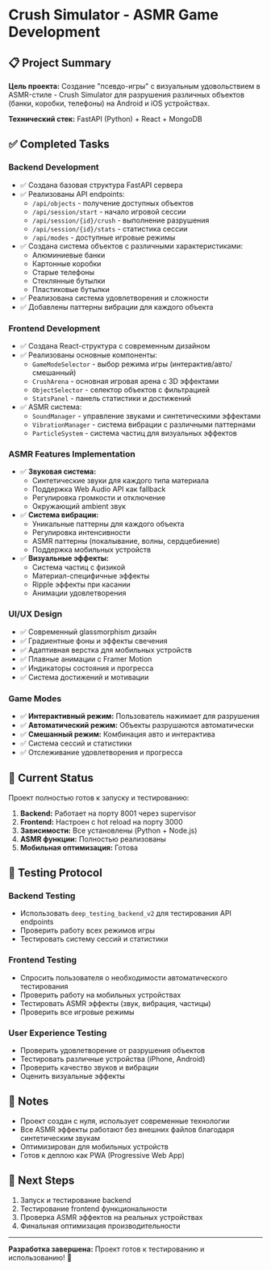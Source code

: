 # Crush Simulator - ASMR Game Development

## 📋 Project Summary

**Цель проекта:** Создание "псевдо-игры" с визуальным удовольствием в ASMR-стиле - Crush Simulator для разрушения различных объектов (банки, коробки, телефоны) на Android и iOS устройствах.

**Технический стек:** FastAPI (Python) + React + MongoDB

## ✅ Completed Tasks

### Backend Development
- ✅ Создана базовая структура FastAPI сервера
- ✅ Реализованы API endpoints:
  - `/api/objects` - получение доступных объектов
  - `/api/session/start` - начало игровой сессии
  - `/api/session/{id}/crush` - выполнение разрушения
  - `/api/session/{id}/stats` - статистика сессии
  - `/api/modes` - доступные игровые режимы
- ✅ Создана система объектов с различными характеристиками:
  - Алюминиевые банки
  - Картонные коробки
  - Старые телефоны
  - Стеклянные бутылки
  - Пластиковые бутылки
- ✅ Реализована система удовлетворения и сложности
- ✅ Добавлены паттерны вибрации для каждого объекта

### Frontend Development
- ✅ Создана React-структура с современным дизайном
- ✅ Реализованы основные компоненты:
  - `GameModeSelector` - выбор режима игры (интерактив/авто/смешанный)
  - `CrushArena` - основная игровая арена с 3D эффектами
  - `ObjectSelector` - селектор объектов с фильтрацией
  - `StatsPanel` - панель статистики и достижений
- ✅ ASMR система:
  - `SoundManager` - управление звуками и синтетическими эффектами
  - `VibrationManager` - система вибрации с различными паттернами
  - `ParticleSystem` - система частиц для визуальных эффектов

### ASMR Features Implementation
- ✅ **Звуковая система:**
  - Синтетические звуки для каждого типа материала
  - Поддержка Web Audio API как fallback
  - Регулировка громкости и отключение
  - Окружающий ambient звук
- ✅ **Система вибрации:**
  - Уникальные паттерны для каждого объекта
  - Регулировка интенсивности
  - ASMR паттерны (покалывание, волны, сердцебиение)
  - Поддержка мобильных устройств
- ✅ **Визуальные эффекты:**
  - Система частиц с физикой
  - Материал-специфичные эффекты
  - Ripple эффекты при касании
  - Анимации удовлетворения

### UI/UX Design
- ✅ Современный glassmorphism дизайн
- ✅ Градиентные фоны и эффекты свечения
- ✅ Адаптивная верстка для мобильных устройств
- ✅ Плавные анимации с Framer Motion
- ✅ Индикаторы состояния и прогресса
- ✅ Система достижений и мотивации

### Game Modes
- ✅ **Интерактивный режим:** Пользователь нажимает для разрушения
- ✅ **Автоматический режим:** Объекты разрушаются автоматически
- ✅ **Смешанный режим:** Комбинация авто и интерактива
- ✅ Система сессий и статистики
- ✅ Отслеживание удовлетворения и прогресса

## 🎯 Current Status

Проект полностью готов к запуску и тестированию:

1. **Backend:** Работает на порту 8001 через supervisor
2. **Frontend:** Настроен с hot reload на порту 3000  
3. **Зависимости:** Все установлены (Python + Node.js)
4. **ASMR функции:** Полностью реализованы
5. **Мобильная оптимизация:** Готова

## 🧪 Testing Protocol

### Backend Testing
- Использовать `deep_testing_backend_v2` для тестирования API endpoints
- Проверить работу всех режимов игры
- Тестировать систему сессий и статистики

### Frontend Testing  
- Спросить пользователя о необходимости автоматического тестирования
- Проверить работу на мобильных устройствах
- Тестировать ASMR эффекты (звук, вибрация, частицы)
- Проверить все игровые режимы

### User Experience Testing
- Проверить удовлетворение от разрушения объектов
- Тестировать различные устройства (iPhone, Android)
- Проверить качество звуков и вибрации
- Оценить визуальные эффекты

## 📝 Notes

- Проект создан с нуля, использует современные технологии
- Все ASMR эффекты работают без внешних файлов благодаря синтетическим звукам
- Оптимизирован для мобильных устройств
- Готов к деплою как PWA (Progressive Web App)

## 🔄 Next Steps

1. Запуск и тестирование backend
2. Тестирование frontend функциональности  
3. Проверка ASMR эффектов на реальных устройствах
4. Финальная оптимизация производительности

---

**Разработка завершена:** Проект готов к тестированию и использованию! 🚀